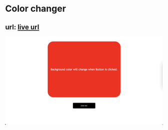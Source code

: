 # Color changer

 ## url: [live url](https://js-color-changer.netlify.app)

 ![Alt text](Image/ColorChanger.jpg)